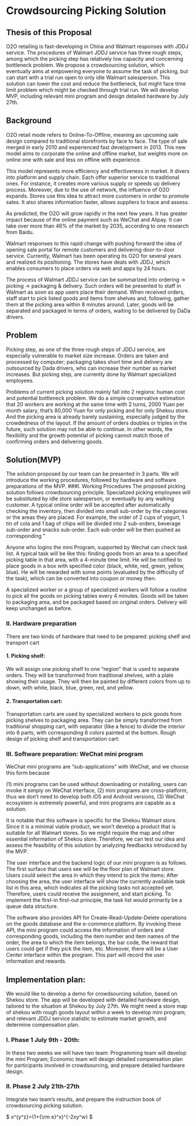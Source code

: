 # Crowdsourcing Picking Solution

## Thesis of this Proposal
O2O retailing is fast-developing in China and Walmart responses with JDDJ service. The procedures of Walmart JDDJ service has three rough steps, among which the picking step has relatively low capacity and concerning bottleneck problem. We propose a crowdsourcing solution, which eventually aims at empowering everyone to assume the task of picking, but can start with a trial run open to only idle Walmart salesperson. This solution can lower the cost and reduce the bottleneck, but might face time limit problem which might be checked through trial run. We will develop MVP, including relevant mini program and design detailed hardware by July 27th.

## Background
O2O retail mode refers to Online-To-Offline, meaning an upcoming sale design compared to traditional storefronts by face to face. The type of sale merged in early 2010 and experienced fast development in 2013. This new model aims to corporate the online and offline market, but weights more on online one with sale and less on offline with experience. 

This model represents more efficiency and effectiveness in market. It divers into platform and supply chain. Each offer superior service to traditional ones. For instance, it creates more various supply or speeds up delivery process. Moreover, due to the use of network, the influence of O2O expands. Stores use this idea to attract more customers in order to promote sales. It also shares information faster, allows suppliers to trace and assess. 

As predicted, the O2O will grow rapidly in the next few years. It has greater impact because of the online payment such as WeChat and Alipay. It can take over more than 46% of the market by 2035, according to one research from Baidu. 

Walmart responses to this rapid change with pushing forward the idea of opening sale portal for remote customers and delivering door-to-door service. Currently, Walmart has been operating its O2O for several years and realized its positioning. The stores have deals with JDDJ, which enables consumers to place orders via web and apps by 24 hours. 

The process of Walmart JDDJ service can be summarized into ordering → picking → packaging & delivery. Such orders will be presented to staff in Walmart as soon as app users place their demand. When received orders, staff start to pick listed goods and items from shelves and, following, gather them at the picking area within 8 minutes around. Later, goods will be separated and packaged in terms of orders, waiting to be delivered by DaDa drivers. 

## Problem
Picking step, as one of the three rough steps of JDDJ service, are especially vulnerable to market size increase. Orders are taken and processed by computer; packaging takes short time and delivery are outsourced by Dada drivers, who can increase their number as market increases. But picking step, are currently done by Walmart specialized employees.

Problems of current picking solution mainly fall into 2 regions: human cost and potential bottleneck problem. We do a simple conservative estimation that 20 workers are working at the same time with 2 turns, 2000 Yuan per month salary, that’s 80,000 Yuan for only picking and for only Shekou store. And the picking area is already barely sustaining, especially judged by the crowdedness of the layout. If the amount of orders doubles or triples in the future, such solution may not be able to continue. In other words, the flexibility and the growth potential of picking cannot match those of confirming orders and delivering goods.

## Solution(MVP)
The solution proposed by our team can be presented in 3 parts. We will introduce the working procedures, followed by hardware and software preparations of the MVP.
###I.	Working Procedures
The proposed picking solution follows crowdsourcing principle. Specialized picking employees will be substituted by idle store salesperson, or eventually by any walking customer. 
A typical online order will be accepted after automatically checking the inventory, then divided into small sub-order by the categories or the areas they are placed. For example, the order of 2 cups of yogurt, 1 tin of cola and 1 bag of chips will be divided into 2 sub-orders, beverage sub-order and snacks sub-order. Each sub-order will be then pushed as corresponding "

Anyone who logins the mini Program, supported by Wechat can check task list. A typical task will be like this: finding goods from an area to a specified picking table in that area, with a 4-minute time limit. He will be notified to place goods in a box with specified color (black, white, red, green, yellow, blue). He will be rewarded with some points (evaluated by the difficulty of the task), which can be converted into coupon or money then.

A specialized worker or a group of specialized workers will follow a routine to pick all the goods on picking tables every 4 minutes. Goods will be taken to packaging area, and be packaged based on original orders. Delivery will keep unchanged as before.

### II.	Hardware preparation
There are two kinds of hardware that need to be prepared: picking shelf and transport cart

#### 1.	Picking shelf:
We will assign one picking shelf to one “region” that is used to separate orders. They will be transformed from traditional shelves, with a plate showing their usage. They will then be painted by different colors from up to down, with white, black, blue, green, red, and yellow.

#### 2.	Transportation cart:
Transportation carts are used by specialized workers to pick goods from picking shelves to packaging area. They can be simply transformed from traditional shopping cart, with separator (like a fence) to divide the interior into 6 parts, with corresponding 6 colors painted at the bottom.
Rough design of picking shelf and transportation cart:
 
### III.	Software preparation: WeChat mini program
WeChat mini programs are “sub-applications” with WeChat, and we choose this form because 

(1) mini programs can be used without downloading or installing, users can invoke it simply on WeChat interface, 
(2) mini programs are cross-platform, thus we don’t need to develop both iOS and Android versions, 
(3) WeChat ecosystem is extremely powerful, and mini programs are capable as a solution.

It is notable that this software is specific for the Shekou Walmart store. Since it is a minimal viable product, we won’t develop a product that is suitable for all Walmart stores. So we might require the map and other essential information of Shekou store. Therefore, we can test our idea and assess the feasibility of this solution by analyzing feedbacks introduced by the MVP.

The user interface and the backend logic of our mini program is as follows. The first surface that users see will be the floor plan of Walmart store. Users could select the area in which they intend to pick the items; After choosing the area, the user interface will show the currently available task list in this area, which indicates all the picking tasks not accepted yet. Therefore, users could receive the assignment, and start picking. To implement the first-in first-out principle, the task list would primarily be a queue data structure.

The software also provides API for Create-Read-Update-Delete operations on the goods database and the e-commerce platform. By invoking these API, the mini program could access the information of orders and corresponding goods, including the item number and item names of the order, the area to which the item belongs, the bar code, the reward that users could get if they pick the item, etc.
Moreover, there will be a User Center interface within the program. This part will record the user information and rewards.

## Implementation plan:
We would like to develop a demo for crowdsourcing solution, based on Shekou store. The app will be developed with detailed hardware design, tailored to the situation at Shekou by July 27th. We might need a store map of shekou with rough goods layout within a week to develop mini program; and relevant JDDJ service statistic to estimate market growth, and determine compensation plan.
### I.	Phase 1 July 9th - 20th:
In these two weeks we will have two team:
Programming team will develop the mini Program; 
Economic team will design detailed compensation plan for participants involved in crowdsourcing, and prepare detailed hardware design.
### II.	Phase 2 July 21th-27th
Integrate two team’s results, and prepare the instruction book of crowdsourcing picking solution.

$ x^{y^z}=(1+{\rm e}^x)^{-2xy^w} $
